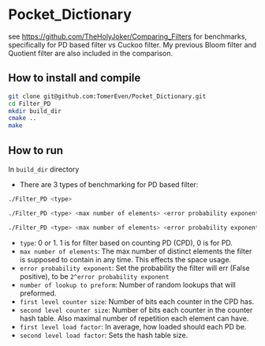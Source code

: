 # Pocket_Dictionary

see https://github.com/TheHolyJoker/Comparing_Filters for benchmarks, specifically for PD based filter vs Cuckoo filter.
My previous Bloom filter and Quotient filter are also included in the comparison.


## How to install and compile
```bash
git clone git@github.com:TomerEven/Pocket_Dictionary.git
cd Filter_PD
mkdir build_dir
cmake ..
make
```

## How to run
In `build_dir` directory
- There are 3 types of benchmarking for PD based filter:

```bash
./Filter_PD <type>
```

```bash
./Filter_PD <type> <max number of elements> <error probability exponent> <number of lookup to preform>
```
```bash
./Filter_PD <type> <max number of elements> <error probability exponent> <number of lookup to preform> <first level counter size> <second level counter size> <first level load factor> <second level load factor> 
```
- `type`: 0 or 1. 1 is for filter based on counting PD (CPD), 0 is for PD.
- `max number of elements`: The max number of distinct elements the filter is supposed to contain in any time. This effects the space usage.
- `error probability exponent`: Set the probability the filter will err (False positive), to be `2^error probability exponent`
- `number of lookup to preform`: Number of random lookups that will preformed.
- `first level counter size`: Number of bits each counter in the CPD has.
- `second level counter size`: Number of bits each counter in the counter hash table. Also maximal number of repetition each element can have.
- `first level load factor`: In average, how loaded should each PD be. 
- `second level load factor`: Sets the hash table size.





